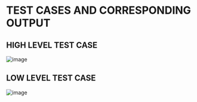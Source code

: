 # TEST CASES AND CORRESPONDING OUTPUT

## HIGH LEVEL TEST CASE
![image](https://user-images.githubusercontent.com/80596756/168090435-e48d74bd-88aa-4f85-be29-ec79b4c32ce1.png)

## LOW LEVEL TEST CASE
![image](https://user-images.githubusercontent.com/80596756/168091020-7db5cdf7-e399-4c00-9d14-90c8f1354825.png)
